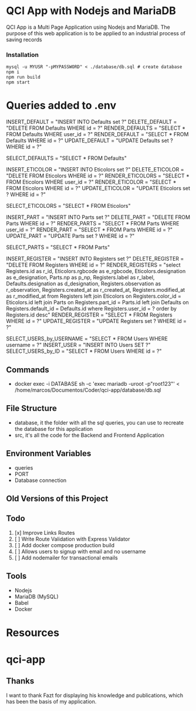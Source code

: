 # QCI App with Nodejs and MariaDB

QCI App is a Multi Page Application using Nodejs and MariaDB. The purpose of this web application is to be applied to an industrial process of saving records

### Installation

```
mysql -u MYUSR "-pMYPASSWORD" < ./database/db.sql # create database
npm i
npm run build
npm start
```

# Queries added to .env

INSERT_DEFAULT = "INSERT INTO Defaults set ?"
DELETE_DEFAULT = "DELETE FROM Defaults WHERE id = ?"
RENDER_DEFAULTS = "SELECT * FROM Defaults WHERE user_id = ?"
RENDER_DEFAULT = "SELECT * FROM Defaults WHERE id = ?"
UPDATE_DEFAULT = "UPDATE Defaults set ? WHERE id = ?"

SELECT_DEFAULTS = "SELECT * FROM Defaults"

INSERT_ETICOLOR = "INSERT INTO Eticolors set ?"
DELETE_ETICOLOR = "DELETE FROM Eticolors WHERE id = ?"
RENDER_ETICOLORS = "SELECT * FROM Eticolors WHERE user_id = ?"
RENDER_ETICOLOR = "SELECT * FROM Eticolors WHERE id = ?"
UPDATE_ETICOLOR = "UPDATE Eticolors set ? WHERE id = ?"

SELECT_ETICOLORS = "SELECT * FROM Eticolors"

INSERT_PART = "INSERT INTO Parts set ?"
DELETE_PART = "DELETE FROM Parts WHERE id = ?"
RENDER_PARTS = "SELECT * FROM Parts WHERE user_id = ?"
RENDER_PART = "SELECT * FROM Parts WHERE id = ?"
UPDATE_PART = "UPDATE Parts set ? WHERE id = ?"

SELECT_PARTS = "SELECT * FROM Parts"

INSERT_REGISTER = "INSERT INTO Registers set ?"
DELETE_REGISTER = "DELETE FROM Registers WHERE id = ?"
RENDER_REGISTERS = "select Registers.id as r_id, Eticolors.rgbcode as e_rgbcode, Eticolors.designation as e_designation, Parts.np as p_np, Registers.label as r_label, Defaults.designation as d_designation, Registers.observation as r_observation, Registers.created_at as r_created_at, Registers.modified_at as r_modified_at from Registers left join Eticolors on  Registers.color_id = Eticolors.id left join Parts on Registers.part_id = Parts.id left join Defaults on Registers.default_id = Defaults.id where Registers.user_id = ? order by Registers.id desc" 
RENDER_REGISTER = "SELECT * FROM Registers WHERE id = ?"
UPDATE_REGISTER = "UPDATE Registers set ? WHERE id = ?"

SELECT_USERS_by_USERNAME = "SELECT * FROM Users WHERE username = ?"
INSERT_USER = "INSERT INTO Users SET ?"
SELECT_USERS_by_ID = "SELECT * FROM Users WHERE id = ?"

## Commands

- docker exec -i DATABASE sh -c 'exec mariadb -uroot -p"root123"' < /home/marcos/Documentos/Coder/qci-app/database/db.sql

## File Structure

- database, it the folder with all the sql queries, you can use to recreate the database for this application
- src, it's all the code for the Backend and Frontend Application

## Environment Variables

- queries
- PORT
- Database connection

## Old Versions of this Project

## Todo

1. [x] Improve Links Routes
1. [ ] Write Route Validation with Express Validator
1. [ ] Add docker compose production build
1. [ ] Allows users to signup with email and no username
1. [ ] Add nodemailer for transactional emails

## Tools

- Nodejs
- MariaDB (MySQL)
- Babel
- Docker

# Resources

# qci-app

## Thanks

I want to thank Fazt for displaying his knowledge and publications, which has been the basis of my application.
